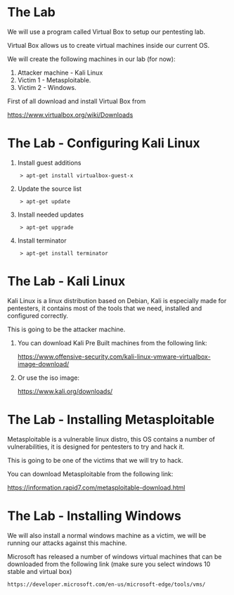 # The Lab

We will use a program called Virtual Box to setup our pentesting lab.

Virtual Box allows us to create virtual machines inside our current OS.

We will create the following machines in our lab (for now):

1. Attacker machine - Kali Linux
2. Victim 1 - Metasploitable.
3. Victim 2 - Windows.

First of all download and install Virtual Box from

   https://www.virtualbox.org/wiki/Downloads

# The Lab - Configuring Kali Linux

1. Install guest additions

```
    > apt-get install virtualbox-guest-x
```
2. Update the source list

```
    > apt-get update
```
3. Install needed updates

```
    > apt-get upgrade
```
4. Install terminator
```
    > apt-get install terminator
```

# The Lab - Kali Linux

Kali Linux is a linux distribution based on Debian, Kali is especially made for
pentesters, it contains most of the tools that we need, installed and configured
correctly.

This is going to be the attacker machine.

1. You can download Kali Pre Built machines from the following link:

      https://www.offensive-security.com/kali-linux-vmware-virtualbox-image-download/

2. Or use the iso image:

      https://www.kali.org/downloads/

# The Lab - Installing Metasploitable

Metasploitable is a vulnerable linux distro, this OS contains a number of
vulnerabilities, it is designed for pentesters to try and hack it.

This is going to be one of the victims that we will try to hack.

You can download Metasploitable from the following link:

   https://information.rapid7.com/metasploitable-download.html


# The Lab - Installing Windows

We will also install a normal windows machine as a victim, we will be
running our attacks against this machine.

Microsoft has released a number of windows virtual machines that can
be downloaded from the following link (make sure you select windows 10
stable and virtual box)

	https://developer.microsoft.com/en-us/microsoft-edge/tools/vms/

<!--stackedit_data:
eyJoaXN0b3J5IjpbMTM3MzM0MDYwMywtMTMzOTk4MDY3MV19
-->